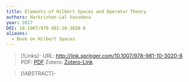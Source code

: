```yaml
---
title: Elements of Hilbert Spaces and Operator Theory
authors: Harkrishan Lal Vasudeva
year: 2017
DOI: 10.1007/978-981-10-3020-8
aliases:
  - Book on Hilbert Spaces
---
```


>[!Links]-
>URL: http://link.springer.com/10.1007/978-981-10-3020-8
>PDF: [PDF](../PDFs/vasudeva2017.pdf)
>Zotero: [Zotero-Link](zotero://select/items/@vasudeva2017)

>[!ABSTRACT]-
>

